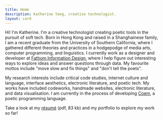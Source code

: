 ```yaml
---
title: Home
description: Katherine Yang, creative technologist.
layout: card
---
```


Hi! I'm Katherine. I'm a creative technologist creating poetic tools in the pursuit of soft tech. Born in Hong Kong and raised in a Shanghainese family, I am a recent graduate from the University of Southern California, where I gathered different theories and practices in a hodgepodge of media arts, computer programming, and linguistics. I currently work as a designer and developer at [Fathom Information Design](https://fathom.info/), where I help figure out interesting ways to explore ideas and answer questions through data. My favourite mottos include "move slow and fix things" and "don't tell the poets".

My research interests include critical code studies, internet culture and language, interface aesthetics, electronic literature, and poetic tech. My works have included codeworks, handmade websites, electronic literature, and data visualisation. I am currently in the process of developing [Coem](https://www.coem-lang.org), a poetic programming language.

Take a look at my [résumé](/resume/yang-katherine-resume-202111.pdf) <span class="fileInfo">(pdf, 83 kb)</span> and my portfolio to explore my work so far!
